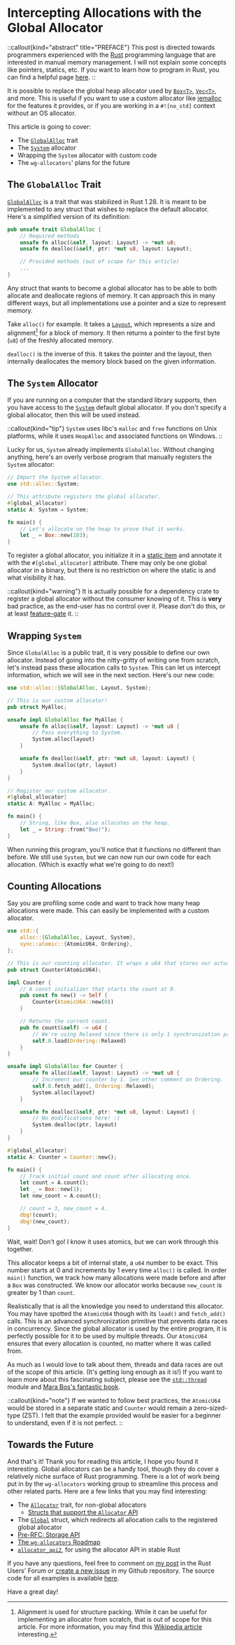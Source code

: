 # Intercepting Allocations with the Global Allocator

::callout{kind="abstract" title="PREFACE"}
This post is directed towards programmers experienced with the [Rust](https://www.rust-lang.org) programming language that are interested in manual memory management. I will not explain some concepts like pointers, statics, etc. If you want to learn how to program in Rust, you can find a helpful page [here](https://www.rust-lang.org/learn).
::

It is possible to replace the global heap allocator used by [`Box<T>`](https://doc.rust-lang.org/stable/std/boxed/struct.Box.html), [`Vec<T>`](https://doc.rust-lang.org/stable/std/vec/struct.Vec.html), and more. This is useful if you want to use a custom allocator like [jemalloc](https://jemalloc.net) for the features it provides, or if you are working in a `#![no_std]` context without an OS allocator.

This article is going to cover:

- The [`GlobalAlloc`](https://doc.rust-lang.org/stable/std/alloc/trait.GlobalAlloc.html) trait
- The [`System`](https://doc.rust-lang.org/stable/std/alloc/struct.System.html) allocator
- Wrapping the `System` allocator with custom code
- The `wg-allocators`' plans for the future

## The `GlobalAlloc` Trait

[`GlobalAlloc`](https://doc.rust-lang.org/stable/std/alloc/trait.GlobalAlloc.html) is a trait that was stabilized in Rust 1.28. It is meant to be implemented to any struct that wishes to replace the default allocator. Here's a simplified version of its definition:

```rust
pub unsafe trait GlobalAlloc {
    // Required methods
    unsafe fn alloc(&self, layout: Layout) -> *mut u8;
    unsafe fn dealloc(&self, ptr: *mut u8, layout: Layout);

    // Provided methods (out of scope for this article)
    ...
}
```

Any struct that wants to become a global allocator has to be able to both allocate and deallocate regions of memory. It can approach this in many different ways, but all implementations use a pointer and a size to represent memory.

Take `alloc()` for example. It takes a [`Layout`](https://doc.rust-lang.org/stable/std/alloc/struct.Layout.html), which represents a size and alignment[^alignment] for a block of memory. It then returns a pointer to the first byte (`u8`) of the freshly allocated memory.

`dealloc()` is the inverse of this. It takes the pointer and the layout, then internally deallocates the memory block based on the given information.

[^alignment]: Alignment is used for structure packing. While it can be useful for implementing an allocator from scratch, that is out of scope for this article. For more information, you may find this [Wikipedia article](https://en.wikipedia.org/wiki/Data_structure_alignment) interesting.

## The `System` Allocator

If you are running on a computer that the standard library supports, then you have access to the [`System`](https://doc.rust-lang.org/stable/std/alloc/struct.System.html) default global allocator. If you don't specify a global allocator, then this will be used instead.

::callout{kind="tip"}
`System` uses libc's `malloc` and `free` functions on Unix platforms, while it uses `HeapAlloc` and associated functions on Windows.
::

Lucky for us, `System` already implements `GlobalAlloc`. Without changing anything, here's an overly verbose program that manually registers the `System` allocator:

```rust
// Import the System allocator.
use std::alloc::System;

// This attribute registers the global allocater.
#[global_allocator]
static A: System = System;

fn main() {
    // Let's allocate on the heap to prove that it works.
    let _ = Box::new(103);
}
```

To register a global allocator, you initialize it in a [static item](https://doc.rust-lang.org/reference/items/static-items.html) and annotate it with the `#[global_allocator]` attribute. There may only be one global allocator in a binary, but there is no restriction on where the static is and what visibility it has.

::callout{kind="warning"}
It is actually possible for a dependency crate to register a global allocator without the consumer knowing of it. This is **very** bad practice, as the end-user has no control over it. Please don't do this, or at least [feature-gate](https://doc.rust-lang.org/cargo/reference/features.html) it.
::

## Wrapping `System`

Since `GlobalAlloc` is a public trait, it is very possible to define our own allocator. Instead of going into the nitty-gritty of writing one from scratch, let's instead pass these allocation calls to `System`. This can let us intercept information, which we will see in the next section. Here's our new code:

```rust
use std::alloc::{GlobalAlloc, Layout, System};

// This is our custom allocator!
pub struct MyAlloc;

unsafe impl GlobalAlloc for MyAlloc {
    unsafe fn alloc(&self, layout: Layout) -> *mut u8 {
        // Pass everything to System.
        System.alloc(layout)
    }

    unsafe fn dealloc(&self, ptr: *mut u8, layout: Layout) {
        System.dealloc(ptr, layout)
    }
}

// Register our custom allocator.
#[global_allocator]
static A: MyAlloc = MyAlloc;

fn main() {
    // String, like Box, also allocates on the heap.
    let _ = String::from("Boo!");
}
```

When running this program, you'll notice that it functions no different than before. We still use `System`, but we can now run our own code for each allocation. (Which is exactly what we're going to do next!)

## Counting Allocations

Say you are profiling some code and want to track how many heap allocations were made. This can easily be implemented with a custom allocator.

```rust
use std::{
    alloc::{GlobalAlloc, Layout, System},
    sync::atomic::{AtomicU64, Ordering},
};

// This is our counting allocator. It wraps a u64 that stores our actual count.
pub struct Counter(AtomicU64);

impl Counter {
    // A const initializer that starts the count at 0.
    pub const fn new() -> Self {
        Counter(AtomicU64::new(0))
    }

    // Returns the current count.
    pub fn count(&self) -> u64 {
        // We're using Relaxed since there is only 1 synchronization primitive.
        self.0.load(Ordering::Relaxed)
    }
}

unsafe impl GlobalAlloc for Counter {
    unsafe fn alloc(&self, layout: Layout) -> *mut u8 {
        // Increment our counter by 1. See other comment on Ordering.
        self.0.fetch_add(1, Ordering::Relaxed);
        System.alloc(layout)
    }

    unsafe fn dealloc(&self, ptr: *mut u8, layout: Layout) {
        // No modifications here! :)
        System.dealloc(ptr, layout)
    }
}

#[global_allocator]
static A: Counter = Counter::new();

fn main() {
    // Track initial count and count after allocating once.
    let count = A.count();
    let _ = Box::new(1);
    let new_count = A.count();

    // count = 3, new_count = 4.
    dbg!(count);
    dbg!(new_count);
}
```

Wait, wait! Don't go! I know it uses atomics, but we can work through this together.

This allocator keeps a bit of internal state, a `u64` number to be exact. This number starts at 0 and increments by 1 every time `alloc()` is called. In order `main()` function, we track how many allocations were made before and after a `Box` was constructed. We know our allocator works because `new_count` is greater by 1 than `count`.

Realistically that is all the knowledge you need to understand this allocator. You may have spotted the `AtomicU64` though with its `load()` and `fetch_add()` calls. This is an advanced synchronization primitive that prevents data races in concurrency. Since the global allocator is used by the entire program, it is perfectly possible for it to be used by multiple threads. Our `AtomicU64` ensures that every allocation is counted, no matter where it was called from.

As much as I would love to talk about them, threads and data races are out of the scope of this article. (It's getting long enough as it is!) If you want to learn more about this fascinating subject, please see the [`std::thread`](https://doc.rust-lang.org/stable/std/thread/index.html) module and [Mara Bos's fantastic book](https://marabos.nl/atomics/). 

::callout{kind="note"}
If we wanted to follow best practices, the `AtomicU64` would be stored in a separate static and `Counter` would remain a zero-sized-type (ZST). I felt that the example provided would be easier for a beginner to understand, even if it is not perfect.
::

## Towards the Future

And that's it! Thank you for reading this article, I hope you found it interesting. Global allocators can be a handy tool, though they do cover a relatively niche surface of Rust programming. There is a lot of work being put in by the `wg-allocators` working group to streamline this process and other related parts. Here are a few links that you may find interesting:

- The [`Allocator`](https://doc.rust-lang.org/stable/std/alloc/trait.Allocator.html) trait, for non-global allocators
    - [Structs that support the `Allocator` API](https://github.com/rust-lang/wg-allocators/issues/7)
- The [`Global`](https://doc.rust-lang.org/stable/std/alloc/struct.Global.html) struct, which redirects all allocation calls to the registered global allocator
- [Pre-RFC: Storage API](https://internals.rust-lang.org/t/pre-rfc-storage-api/18822?u=bd103)
- [The `wg-allocators` Roadmap](https://github.com/rust-lang/wg-allocators/issues/48)
- [`allocator_api2`](https://github.com/zakarumych/allocator-api2), for using the allocator API in stable Rust

If you have any questions, feel free to comment on [my post](https://users.rust-lang.org/t/intercepting-allocations-with-the-global-allocator/96277?u=bd103) in the Rust Users' Forum or [create a new issue](https://github.com/BD103/BD103/issues) in my Github repository. The source code for all examples is available [here](https://github.com/BD103/Blog-Examples/tree/main/global-allocator).

Have a great day!
